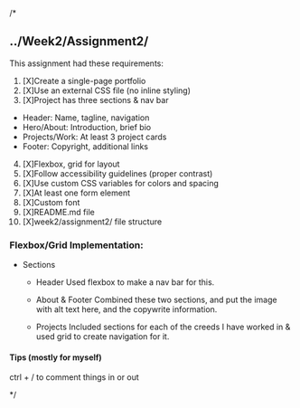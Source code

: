 /*

## ../Week2/Assignment2/

This assignment had these requirements:

1. [X]Create a single-page portfolio
2. [X]Use an external CSS file (no inline styling)
3. [X]Project has three sections & nav bar
 * Header: Name, tagline, navigation
 * Hero/About: Introduction, brief bio
 * Projects/Work: At least 3 project cards
 * Footer: Copyright, additional links
4. [X]Flexbox, grid for layout
5. [X]Follow accessibility guidelines (proper contrast)
6. [X]Use custom CSS variables for colors and spacing
7. [X]At least one form element
8. [X]Custom font
9. [X]README.md file
10. [X]week2/assignment2/ file structure

### Flexbox/Grid Implementation:
 * Sections
    * Header
    Used flexbox to make a nav bar for this.

    * About & Footer
    Combined these two sections, and put the image with alt text here, and the copywrite information.

    * Projects
    Included sections for each of the creeds I have worked in & used grid to create navigation for it.

#### Tips (mostly for myself)
ctrl + / to comment things in or out

*/